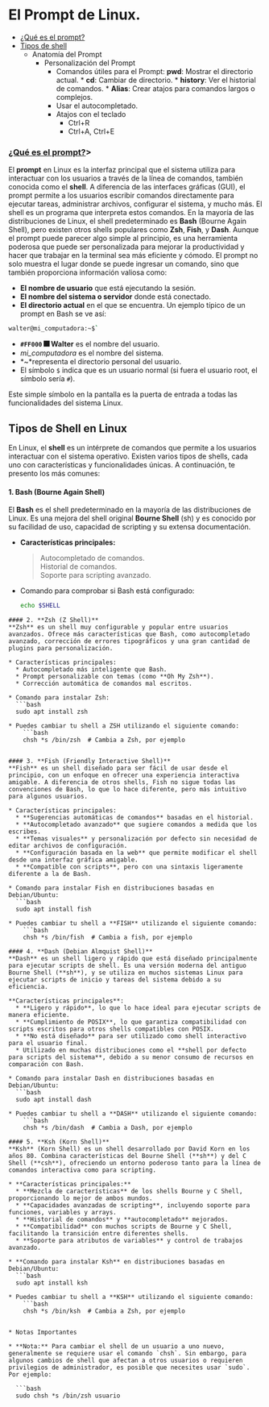 # El Prompt de Linux.
* [¿Qué es el prompt?](#que-es-el-prompt)
* [Tipos de shell](#tiposdeshell)
  * Anatomía del Prompt
    * Personalización del Prompt
      * Comandos útiles para el Prompt:
             **pwd**: Mostrar el directorio actual.
            * **cd**: Cambiar de directorio.
            * **history**: Ver el historial de comandos.
            * **Alias**: Crear atajos para comandos largos o complejos.
      * Usar el autocompletado.
      * Atajos con el teclado 
        * Ctrl+R 
        * Ctrl+A, Ctrl+E 


### [¿Qué es el prompt?](que-es-el-prompt)>

El **prompt** en Linux es la interfaz principal que el sistema utiliza para interactuar con los usuarios a través de la línea de comandos, también conocida como el **shell**. A diferencia de las interfaces gráficas (GUI), el prompt permite a los usuarios escribir comandos directamente para ejecutar tareas, administrar archivos, configurar el sistema, y mucho más.
El shell es un programa que interpreta estos comandos. En la mayoría de las distribuciones de Linux, el shell predeterminado es **Bash** (Bourne Again Shell), pero existen otros shells populares como **Zsh**, **Fish**, y **Dash**. Aunque el prompt puede parecer algo simple al principio, es una herramienta poderosa que puede ser personalizada para mejorar la productividad y hacer que trabajar en la terminal sea más eficiente y cómodo.
El prompt no solo muestra el lugar donde se puede ingresar un comando, sino que también proporciona información valiosa como:
* **El nombre de usuario** que está ejecutando la sesión.
* **El nombre del sistema o servidor** donde está conectado.
* **El directorio actual** en el que se encuentra.
Un ejemplo típico de un prompt en Bash se ve así:
```bash
walter@mi_computadora:~$`
```
*  **`#FF000` :fireworks: Walter** es el nombre del usuario.
* *mi_computadora* es el nombre del sistema.
* *~*representa el directorio personal del usuario.
* El símbolo `$` indica que es un usuario normal (si fuera el usuario root, el símbolo sería `#`).

Este simple símbolo en la pantalla es la puerta de entrada a todas las funcionalidades del sistema Linux.

## Tipos de Shell en Linux

En Linux, el **shell** es un intérprete de comandos que permite a los usuarios interactuar con el sistema operativo. Existen varios tipos de shells, cada uno con características y funcionalidades únicas. A continuación, te presento los más comunes:

#### 1. **Bash (Bourne Again Shell)**
El **Bash** es el shell predeterminado en la mayoría de las distribuciones de Linux. Es una mejora del shell original **Bourne Shell** (sh) y es conocido por su facilidad de uso, capacidad de scripting y su extensa documentación.

* **Características principales:**  
  >  Autocompletado de comandos.  
  > Historial de comandos.  
  > Soporte para scripting avanzado.
* Comando para comprobar si Bash está configurado:  
  ```bash  
  echo $SHELL
```
#### 2. **Zsh (Z Shell)**
**Zsh** es un shell muy configurable y popular entre usuarios avanzados. Ofrece más características que Bash, como autocompletado avanzado, corrección de errores tipográficos y una gran cantidad de plugins para personalización.

* Características principales:
  * Autocompletado más inteligente que Bash.
  * Prompt personalizable con temas (como **Oh My Zsh**).
  * Corrección automática de comandos mal escritos.

* Comando para instalar Zsh:
  ```bash
  sudo apt install zsh

* Puedes cambiar tu shell a ZSH utilizando el siguiente comando:
    ```bash
    chsh *s /bin/zsh  # Cambia a Zsh, por ejemplo


#### 3. **Fish (Friendly Interactive Shell)**
**Fish** es un shell diseñado para ser fácil de usar desde el principio, con un enfoque en ofrecer una experiencia interactiva amigable. A diferencia de otros shells, Fish no sigue todas las convenciones de Bash, lo que lo hace diferente, pero más intuitivo para algunos usuarios.

* Características principales:  
  * **Sugerencias automáticas de comandos** basadas en el historial.
  * **Autocompletado avanzado** que sugiere comandos a medida que los escribes.
  * **Temas visuales** y personalización por defecto sin necesidad de editar archivos de configuración.
  * **Configuración basada en la web** que permite modificar el shell desde una interfaz gráfica amigable.
  * **Compatible con scripts**, pero con una sintaxis ligeramente diferente a la de Bash.

* Comando para instalar Fish en distribuciones basadas en Debian/Ubuntu:
  ```bash
  sudo apt install fish

* Puedes cambiar tu shell a **FISH** utilizando el siguiente comando:
    ```bash
    chsh *s /bin/fish  # Cambia a fish, por ejemplo

#### 4. **Dash (Debian Almquist Shell)**
**Dash** es un shell ligero y rápido que está diseñado principalmente para ejecutar scripts de shell. Es una versión moderna del antiguo Bourne Shell (**sh**), y se utiliza en muchos sistemas Linux para ejecutar scripts de inicio y tareas del sistema debido a su eficiencia.

**Características principales**:
  * **Ligero y rápido**, lo que lo hace ideal para ejecutar scripts de manera eficiente.
  * **Cumplimiento de POSIX**, lo que garantiza compatibilidad con scripts escritos para otros shells compatibles con POSIX.
  * **No está diseñado** para ser utilizado como shell interactivo para el usuario final.
  * Utilizado en muchas distribuciones como el **shell por defecto para scripts del sistema**, debido a su menor consumo de recursos en comparación con Bash.

* Comando para instalar Dash en distribuciones basadas en Debian/Ubuntu:
  ```bash
  sudo apt install dash

* Puedes cambiar tu shell a **DASH** utilizando el siguiente comando:
    ```bash
    chsh *s /bin/dash  # Cambia a Dash, por ejemplo

#### 5. **Ksh (Korn Shell)**
**Ksh** (Korn Shell) es un shell desarrollado por David Korn en los años 80. Combina características del Bourne Shell (**sh**) y del C Shell (**csh**), ofreciendo un entorno poderoso tanto para la línea de comandos interactiva como para scripting.

* **Características principales:**
  * **Mezcla de características** de los shells Bourne y C Shell, proporcionando lo mejor de ambos mundos.
  * **Capacidades avanzadas de scripting**, incluyendo soporte para funciones, variables y arrays.
  * **Historial de comandos** y **autocompletado** mejorados.
  * **Compatibilidad** con muchos scripts de Bourne y C Shell, facilitando la transición entre diferentes shells.
  * **Soporte para atributos de variables** y control de trabajos avanzado.

* **Comando para instalar Ksh** en distribuciones basadas en Debian/Ubuntu:
  ```bash
  sudo apt install ksh

* Puedes cambiar tu shell a **KSH** utilizando el siguiente comando:
    ```bash
    chsh *s /bin/ksh  # Cambia a Zsh, por ejemplo


* Notas Importantes

* **Nota:** Para cambiar el shell de un usuario a uno nuevo, generalmente se requiere usar el comando `chsh`. Sin embargo, para algunos cambios de shell que afectan a otros usuarios o requieren privilegios de administrador, es posible que necesites usar `sudo`. Por ejemplo:

  ```bash
  sudo chsh *s /bin/zsh usuario

